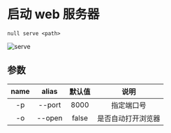 # 启动 web 服务器

```shell
null serve <path>
```

![serve](/serve.gif)

## 参数

| name | alias  | 默认值 |        说明        |
| :--: | :----: | :----: | :----------------: |
|  -p  | --port |  8000  |     指定端口号     |
|  -o  | --open | false  | 是否自动打开浏览器 |
